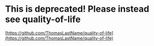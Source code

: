 # This is deprecated! Please instead see quality-of-life

[https://github.com/ThomasLastName/quality-of-life](https://github.com/ThomasLastName/quality-of-life)

